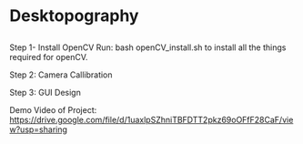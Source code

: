 # Desktopography
##

Step 1- Install OpenCV
    Run: bash openCV_install.sh  to install all the things required for openCV. 

Step 2: Camera Callibration

Step 3: GUI Design

Demo Video of Project:
https://drive.google.com/file/d/1uaxlpSZhniTBFDTT2pkz69oOFfF28CaF/view?usp=sharing 
